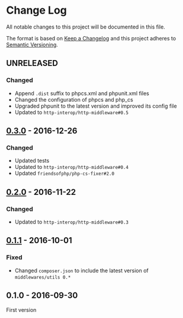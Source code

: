 # Change Log
All notable changes to this project will be documented in this file.

The format is based on [Keep a Changelog](http://keepachangelog.com/) 
and this project adheres to [Semantic Versioning](http://semver.org/).

## UNRELEASED

### Changed

* Append `.dist` suffix to phpcs.xml and phpunit.xml files
* Changed the configuration of phpcs and php_cs
* Upgraded phpunit to the latest version and improved its config file
* Updated to `http-interop/http-middleware#0.5`

## [0.3.0] - 2016-12-26

### Changed

* Updated tests
* Updated to `http-interop/http-middleware#0.4`
* Updated `friendsofphp/php-cs-fixer#2.0`

## [0.2.0] - 2016-11-22

### Changed

* Updated to `http-interop/http-middleware#0.3`

## [0.1.1] - 2016-10-01

### Fixed

* Changed `composer.json` to include the latest version of `middlewares/utils 0.*`

## 0.1.0 - 2016-09-30

First version

[0.3.0]: https://github.com/middlewares/trailing-slash/compare/v0.2.0...v0.3.0
[0.2.0]: https://github.com/middlewares/trailing-slash/compare/v0.1.1...v0.2.0
[0.1.1]: https://github.com/middlewares/trailing-slash/compare/v0.1.0...v0.1.1
